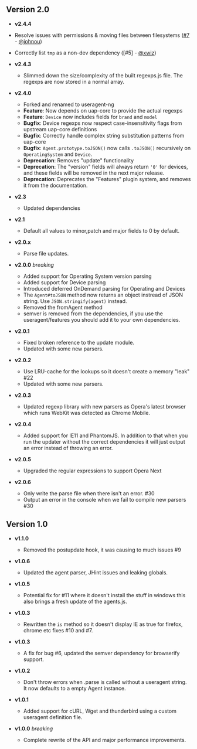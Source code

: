 ## Version 2.0

- **v2.4.4**

- Resolve issues with permissions & moving files between filesystems ([#7](https://github.com/schmod/useragent-ng/pull/7) - [@johnou](https://github.com/johnou))
- Correctly list `tmp` as a non-dev dependency ([#5] - [@xwiz](https://github.com/xwiz))

- **v2.4.3**

  - Slimmed down the size/complexity of the built regexps.js file. The regexps are now stored in a normal array.

- **v2.4.0**

  - Forked and renamed to useragent-ng
  - **Feature**: Now depends on uap-core to provide the actual regexps
  - **Feature**: `Device` now includes fields for `brand` and `model`
  - **Bugfix**: Device regexps now respect case-insensitivity flags from upstream uap-core definitions
  - **Bugfix**: Correctly handle complex string substitution patterns from uap-core
  - **Bugfix**: `Agent.prototype.toJSON()` now calls `.toJSON()` recursively on `OperatingSystem` and `Device`.
  - **Deprecation**: Removes "update" functionality
  - **Deprecation**: The "version" fields will always return `'0'` for devices, and these fields will be removed in the next major release.
  - **Deprecation**: Deprecates the "Features" plugin system, and removes it from the documentation.

- **v2.3**

  - Updated dependencies

- **v2.1**

  - Default all values to minor,patch and major fields to 0 by default.

- **v2.0.x**

  - Parse file updates.

- **v2.0.0** _breaking_

  - Added support for Operating System version parsing
  - Added support for Device parsing
  - Introduced deferred OnDemand parsing for Operating and Devices
  - The `Agent#toJSON` method now returns an object instread of JSON string. Use
    `JSON.stringify(agent)` instead.
  - Removed the fromAgent method
  - semver is removed from the dependencies, if you use the useragent/features
    you should add it to your own dependencies.

- **v2.0.1**

  - Fixed broken reference to the update module.
  - Updated with some new parsers.

- **v2.0.2**

  - Use LRU-cache for the lookups so it doesn't create a memory "leak" #22
  - Updated with some new parsers.

- **v2.0.3**

  - Updated regexp library with new parsers as Opera's latest browser which runs
    WebKit was detected as Chrome Mobile.

- **v2.0.4**

  - Added support for IE11 and PhantomJS. In addition to that when you run the
    updater without the correct dependencies it will just output an error
    instead of throwing an error.

- **v2.0.5**

  - Upgraded the regular expressions to support Opera Next

- **v2.0.6**
  - Only write the parse file when there isn't an error. #30
  - Output an error in the console when we fail to compile new parsers #30

## Version 1.0

- **v1.1.0**

  - Removed the postupdate hook, it was causing to much issues #9

- **v1.0.6**

  - Updated the agent parser, JHint issues and leaking globals.

- **v1.0.5**

  - Potential fix for #11 where it doesn't install the stuff in windows this also
    brings a fresh update of the agents.js.

- **v1.0.3**

  - Rewritten the `is` method so it doesn't display IE as true for firefox, chrome
    etc fixes #10 and #7.

- **v1.0.3**

  - A fix for bug #6, updated the semver dependency for browserify support.

- **v1.0.2**

  - Don't throw errors when .parse is called without a useragent string. It now
    defaults to a empty Agent instance.

- **v1.0.1**

  - Added support for cURL, Wget and thunderbird using a custom useragent
    definition file.

- **v1.0.0** _breaking_
  - Complete rewrite of the API and major performance improvements.
